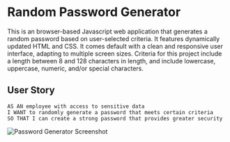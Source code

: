 # Random Password Generator

This is an browser-based Javascript web application that generates a random password based on user-selected criteria. It features dynamically updated HTML and CSS. It comes default with a clean and responsive user interface, adapting to multiple screen sizes. Criteria for this project include a length between 8 and 128 characters in length, and include lowercase, uppercase, numeric, and/or special characters.

## User Story
```
AS AN employee with access to sensitive data
I WANT to randomly generate a password that meets certain criteria
SO THAT I can create a strong password that provides greater security
```

![Password Generator Screenshot](https://raw.githubusercontent.com/PeterBaker644/Password-Generator/master/screenshots/Generator%20Screenshot.png)
